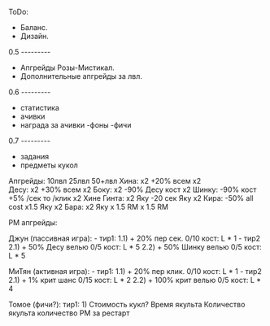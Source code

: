 
ToDo:

- Баланс.
- Дизайн.

0.5 ---------
- Апгрейды Розы-Мистикал.
- Дополнительные апгрейды за лвл.

0.6 ---------
- статистика
- ачивки
- награда за ачивки
	-фоны
	-фичи

0.7 ---------
- задания
- предметы кукол



Апгрейды:
		10лвл			25лвл		50+лвл
Хина:	  x2	     +20% всем		  х2  
Десу:	  х2	     +30% всем		  х2
Боку: 	  х2	   -90% Десу кост	  х2
Шинку: -90% кост +5% /сек то /клик х2 Хине
Гинта: x2 Яку	    -20 сек Яку		  х2
Кира: -50% all cost    x1.5 Яку	 	  х2
Бара:  	x2 Яку		x 1.5 RM	x 1.5 RM

РМ апгрейды:

Джун (пассивная игра):
	- тир1: 
	1.1) + 20% пер сек. 0/10
		кост: L * 1
	- тир2
	2.1) + 50% Десу велью 0/5
		кост: L * 5
	2.2) + 50% Шинку велью 0/5
		кост: L * 5

МиТян (активная игра):
	- тир1: 
	1.1) + 20% пер клик. 0/10
		кост: L * 1
	- тир2
	2.1) + 1% крит шанс 0/15
		кост: L * 2
	2.2) + 100% крит велью 0/5
		кост: L * 4

Томое (фичи?):
	тир1: 
	1) 
	Стоимость кукл?
	Время якульта
	Количество якульта
	количество РМ за рестарт
	
